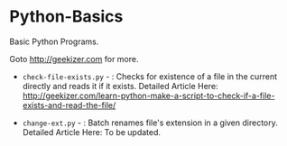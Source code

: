 # Python-Basics
Basic Python Programs.

Goto http://geekizer.com for more.


- `check-file-exists.py` - : Checks for existence of a file in the current directly and reads it if it exists.
Detailed Article Here: http://geekizer.com/learn-python-make-a-script-to-check-if-a-file-exists-and-read-the-file/

- `change-ext.py` - : Batch renames file's extension in a given directory.
Detailed Article Here: To be updated.
